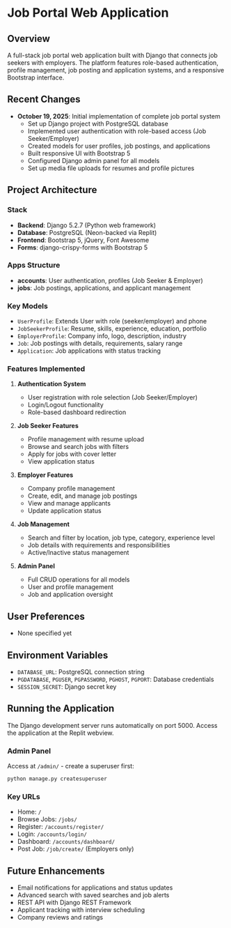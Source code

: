 # Job Portal Web Application

## Overview
A full-stack job portal web application built with Django that connects job seekers with employers. The platform features role-based authentication, profile management, job posting and application systems, and a responsive Bootstrap interface.

## Recent Changes
- **October 19, 2025**: Initial implementation of complete job portal system
  - Set up Django project with PostgreSQL database
  - Implemented user authentication with role-based access (Job Seeker/Employer)
  - Created models for user profiles, job postings, and applications
  - Built responsive UI with Bootstrap 5
  - Configured Django admin panel for all models
  - Set up media file uploads for resumes and profile pictures

## Project Architecture

### Stack
- **Backend**: Django 5.2.7 (Python web framework)
- **Database**: PostgreSQL (Neon-backed via Replit)
- **Frontend**: Bootstrap 5, jQuery, Font Awesome
- **Forms**: django-crispy-forms with Bootstrap 5

### Apps Structure
- **accounts**: User authentication, profiles (Job Seeker & Employer)
- **jobs**: Job postings, applications, and applicant management

### Key Models
- `UserProfile`: Extends User with role (seeker/employer) and phone
- `JobSeekerProfile`: Resume, skills, experience, education, portfolio
- `EmployerProfile`: Company info, logo, description, industry
- `Job`: Job postings with details, requirements, salary range
- `Application`: Job applications with status tracking

### Features Implemented
1. **Authentication System**
   - User registration with role selection (Job Seeker/Employer)
   - Login/Logout functionality
   - Role-based dashboard redirection

2. **Job Seeker Features**
   - Profile management with resume upload
   - Browse and search jobs with filters
   - Apply for jobs with cover letter
   - View application status

3. **Employer Features**
   - Company profile management
   - Create, edit, and manage job postings
   - View and manage applicants
   - Update application status

4. **Job Management**
   - Search and filter by location, job type, category, experience level
   - Job details with requirements and responsibilities
   - Active/Inactive status management

5. **Admin Panel**
   - Full CRUD operations for all models
   - User and profile management
   - Job and application oversight

## User Preferences
- None specified yet

## Environment Variables
- `DATABASE_URL`: PostgreSQL connection string
- `PGDATABASE`, `PGUSER`, `PGPASSWORD`, `PGHOST`, `PGPORT`: Database credentials
- `SESSION_SECRET`: Django secret key

## Running the Application
The Django development server runs automatically on port 5000. Access the application at the Replit webview.

### Admin Panel
Access at `/admin/` - create a superuser first:
```bash
python manage.py createsuperuser
```

### Key URLs
- Home: `/`
- Browse Jobs: `/jobs/`
- Register: `/accounts/register/`
- Login: `/accounts/login/`
- Dashboard: `/accounts/dashboard/`
- Post Job: `/job/create/` (Employers only)

## Future Enhancements
- Email notifications for applications and status updates
- Advanced search with saved searches and job alerts
- REST API with Django REST Framework
- Applicant tracking with interview scheduling
- Company reviews and ratings
